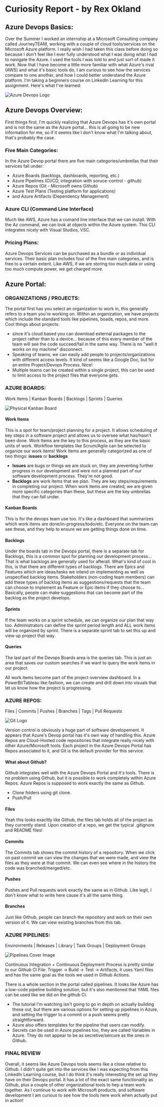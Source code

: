 # Curiosity Report - by Rex Okland
## Azure Devops Basics:
Over the Summer I worked an internship at a Microsoft Consulting company called JourneyTEAM, working with a couple of cloud tools/services on the Microsoft Azure platform. I really wish I had taken this class before doing so because I don't feel like I ever fully understood what I was doing what I had to navigate the Azure. I used the tools I was told to and just sort of made it work. Now that I have become a little more familiar with what Azure's rival (AWS) and what it's basic tools do, I am curious to see how the services compare to one another, and how I could better understand the Azure platform. I'm taking a beginners course on LinkedIn Learning for this assignment. Here's what I've learned:

![Azure Devops Logo](/curiosityReportImages/azure-devops-logo.png)

## Azure Devops Overview:
First things first, I'm quickly realizing that Azure Devops has it's own portal and is not the same as the Azure portal... this is all going to be new information for me, so if it seems like I don't know what I'm talking about, that's probably the case. 

### Five Main Categories:
In the Azure Devop portal there are five main categories/umbrellas that their services fall under:
- Azure Boards (backlogs, dashboards, reporting, etc.)
- Azure Pipelines (CI/CD, integration with soruce-control - github)
- Azure Repos (Git - Microsoft owns Github)
- Azure Test Plans (Testing platform for applications)
- and Azure Artifacts (Dependency Management)

### Azure CLI (Command Line Interface)
Much like AWS, Azure has a comand line interface that we can install. With the Az command, we can look at objects within the Azure system. This CLI integrates nicely with Visual Studios, VSC.

### Pricing Plans:
Azure Devops Services can be purchased as a bundle or as individual services. Their basic plan includes four of the five main categories, and is free to a certain extent. Like AWS, if we are storing too much data or using too much compute power, we get charged more. 

## Azure Portal:
### ORGANIZATIONS / PROJECTS: 
The portal first has you select an organization to work in, this generally refers to a team you're working on. Within an organization, we have projects which include the standard tools like pipelines, boads, repos, and more.
Cool things about projects:
- since it's cloud based you can download external packages to the project rather than to a device... because of this every member of the team will see the code succeed/fail in the same way. There is no "well it works on my machine" disconnect.
- Speaking of teams, we can easily add people to projects/organizations with different access levels. It kind of seems like a Google Doc, but for an entire Project/Devops Process. Nice!
- Multiple teams can be created within a single project, this can be used to limit access to the project files that everyone gets.

### AZURE BOARDS: 
Work Items | Kanban Boards | Backlogs | Sprints | Queries

![Physical Kanban Board](/curiosityReportImages/kanban-cover-image.png)

#### Work Items
This is a spot for team/project planning for a project. It allows scheduling of key steps in a software project and allows us to oversee what has/hasn't been done. Work Items are the key to this process, as they are the basic units of work. Workflow templates like Scrum/Agile can be selected to organize our work items!
Work Items are generally categorized as one of two things: **issues** or **backlogs**
- **Issues** are bugs or things we are stuck on, they are preventing further progress in our development and were not a planned part of our software development process. They're not good.
- **Backlogs** are work items that we plan. They are key steps/requirements in completing our project.
When work items are created, we are given more specific categories than these, but these are the key umbrellas that they can fall under. 

#### Kanban Boards
This is for the devops team use too. It's like a dashboard that summarizes which work items are done/in-progress/todo/etc. Everyone on the team can see these, and they help to ensure we are getting things done on time.

#### Backlogs
Under the boards tab in the Devops portal, there is a separate tab for Backlogs, this is a common spot for planning our development process... That is what backlogs are generally used for afterall. 
What's kind of cool in this, is that there are different types of backlogs. There are Epics and Features which are ideas/tasks we intend on implementing as well as unspecified backlog items. Stakeholders (non-coding team members) can add these types of backlog items as suggestions/requests that the team can choose to implement as Feature or Epic items if they choose to...
Basically, people can make suggestions that can become part of the backlog as the project develops.

#### Sprints
If the team works on a sprint schedule, we can organize our plan that way too. Administrators can define the sprint period length and ALL work items will be organized by sprint. There is a separate sprint tab to set this up and view up project that way.

#### Queries
The last part of the Devops Boards area is the queries tab. This is just an area that saves our custom searches if we want to query the work items in our project.

All work items become part of the project overview dashboard. In a PowerBI/Tableau like fashion, we can create and drill down into visuals that let us know how the project is progressing.

### AZURE REPOS: 
Files | Commits | Pushes | Branches | Tags | Pull Requests

![Git Logo](/curiosityReportImages/git-logo.png)

Version control is obviously a huge part of software developement. It appears that Azure's Devop portal has it's own way of handling this. Azure Repos are Cloud-Hosted code repositories that integrate really nicely with other Azure/Microsoft tools. 
Each project in the Azure Devops Portal has Repos associated to it, and Git is the default provider for this service. 

#### What about Github?
Github integrates well with the Azure Devops Portal and it's tools. There is no problem using Github, but it is possible to work completely within Azure Repos. Azure Repos is supposed to work exactly the same as Github.
- Clone folders using git clone.
- Push/Pull

#### Files
Yeah this looks exacltly like Github, the files tab holds all of the project as they currently stand. Upon creation of a repo, we get the typical .gitignore and README files!

#### Commits
The Commits tab shows the commit history of a repository. When we click on past commit we can view the changes that we were made, and view the files as they were at that commit. We can even see where in the history the code was branched/merged/etc.

#### Pushes
Pushes and Pull requests work exactly the same as in Github. Like legit, I don't know what to write here cause it's all the same thing.

#### Branches
Just like Github, people can branch the repository and work on their own version of it. We can view existing branches from this tab.

### AZURE PIPELINES: 
Environments | Releases | Library | Task Groups | Deployment Groups

![Pipelines Cover Image](/curiosityReportImages/pipeline-cover-image.png)

Continuous Integration + Continuous Deployment
Process is pretty similar to our Github CI File: Trigger -> Build -> Test -> Artifacts, it uses Yaml files and has the same goal as the tools we used in Github Actions. 

There is a whole section in the portal called pipelines. It looks like Azure has a low-code pipeline building solution, but it's also mentioned that YAML files can be used like we did on the github CI.
- The tutorial I'm watching isn't going to go in depth on actually building these out, but there are various options for setting up pipelines in Azure, and setting the trigger to a commit or a push seems pretty straightforward.
- Azure also offers templates for the pipeline that users can modify.
- Secrets can be used in Azure pipelines too, they are called Variables in Azure. They do not appear to be as secretive/sercure as the ones in Github.

### FINAL REVIEW
Overall, it seems like Azure Devops tools seems like a close relative to Github. I didn't quite get into the services like I was expecting from this LinkedIn Learning course, but I do think it's really interesting the set up they have on their Devops portal. It has a lot of the exact same functionality as Github, plus a couple of other organizational tools to hep a team work together. As I continue to work with Microsoft products, and software development I am curious to see how the tools here work when actually put in action!
